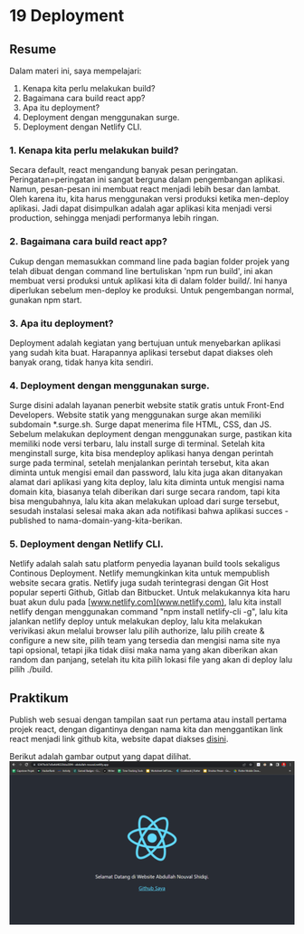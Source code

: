 # 19 Deployment
## Resume
Dalam materi ini, saya mempelajari:
1. Kenapa kita perlu melakukan build?
2. Bagaimana cara build react app?
3. Apa itu deployment?
4. Deployment dengan menggunakan surge.
5. Deployment dengan Netlify CLI.

### 1. Kenapa kita perlu melakukan build?
Secara default, react mengandung banyak pesan peringatan. Peringatan=peringatan ini sangat berguna dalam pengembangan aplikasi. Namun, pesan-pesan ini membuat react menjadi lebih besar dan lambat. Oleh karena itu, kita harus menggunakan versi produksi ketika men-deploy aplikasi. Jadi dapat disimpulkan adalah agar aplikasi kita menjadi versi production, sehingga menjadi performanya lebih ringan.

### 2. Bagaimana cara build react app?
Cukup dengan memasukkan command line pada bagian folder projek yang telah dibuat dengan command line bertuliskan 'npm run build', ini akan membuat versi produksi untuk aplikasi kita di dalam folder build/. Ini hanya diperlukan sebelum men-deploy ke produksi. Untuk pengembangan normal, gunakan npm start.

### 3. Apa itu deployment?
Deployment adalah kegiatan yang bertujuan untuk menyebarkan aplikasi yang sudah kita buat. Harapannya aplikasi tersebut dapat diakses oleh banyak orang, tidak hanya kita sendiri.

### 4. Deployment dengan menggunakan surge.
Surge disini adalah layanan penerbit website statik gratis untuk Front-End Developers. Website statik yang menggunakan surge akan memiliki subdomain *.surge.sh. Surge dapat menerima file HTML, CSS, dan JS. Sebelum melakukan deployment dengan menggunakan surge, pastikan kita memiliki node versi terbaru, lalu install surge di terminal. Setelah kita menginstall surge, kita bisa mendeploy aplikasi hanya dengan perintah surge pada terminal, setelah menjalankan perintah tersebut, kita akan diminta untuk mengisi email dan password, lalu kita juga akan ditanyakan alamat dari aplikasi yang kita deploy, lalu kita diminta untuk mengisi nama domain kita, biasanya telah diberikan dari surge secara random, tapi kita bisa mengubahnya, lalu kita akan melakukan upload dari surge tersebut, sesudah instalasi selesai maka akan ada notifikasi bahwa aplikasi succes - published to nama-domain-yang-kita-berikan.

### 5. Deployment dengan Netlify CLI.
Netlify adalah salah satu platform penyedia layanan build tools sekaligus Continous Deployment. Netlify memungkinkan kita untuk mempublish website secara gratis. Netlify juga sudah terintegrasi dengan Git Host popular seperti Github, Gitlab dan Bitbucket. Untuk melakukannya kita haru buat akun dulu pada [www.netlify.com](www.netlify.com), lalu kita install netlify dengan menggunakan command "npm install netlify-cli -g", lalu kita jalankan netlify deploy untuk melakukan deploy, lalu kita melakukan verivikasi akun melalui browser lalu pilih authorize, lalu pilih create & configure a new site, pilih team yang tersedia dan mengisi nama site nya tapi opsional, tetapi jika tidak diisi maka nama yang akan diberikan akan random dan panjang, setelah itu kita pilih lokasi file yang akan di deploy lalu pilih ./build.

## Praktikum
Publish web sesuai dengan tampilan saat run pertama atau install pertama projek react, dengan digantinya dengan nama kita dan menggantikan link react menjadi link github kita, website dapat diakses [disini](https://6347bcb7a9a4d4632bba30f4--abdullah-nouval.netlify.app).  

Berikut adalah gambar output yang dapat dilihat.  
![](./screenshot/netlify_output.png)